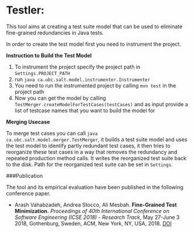 # Testler:

This tool aims at creating a test suite model that can be used to eliminate fine-grained redundancies in Java tests.

In order to create the test model first you need to instrument the project.

**Instruction to Build the Test Model**

1. To instrument the project specify the project path in `Settings.PROJECT_PATH`
2. run `java ca.ubc.salt.model.instrumenter.Instrumenter`
3. You need to run the instrumented project by calling `mvn test` in the project path 
4. Now you can get the model by calling `TestMerger.createModelForTestCases(testCases)` and as input provide a list of testcase names that you want to build the model for

**Merging Usecase**

To merge test cases you can call `java ca.ubc.salt.model.merger.TestMerger`, it builds a test suite model and uses the test model to identify partly redundant test cases, it then tries to reorganize these test cases in a way that removes the redundancy and repeated production method calls. It writes the reorganized test suite back to the disk. Path for the reorganized test suite can be set in `Settings`.

###Publication

The tool and its empirical evaluation have been published in the following conference paper.

- Arash Vahabzadeh, Andrea Stocco, Ali Mesbah. **Fine-Grained Test Minimization.**
    _Proceedings of 40th International Conference on Software Engineering (ICSE 2018) - Research Track_, May 27-June 3 2018, Gothenburg, Sweden, ACM, New York, NY, USA, 2018. [DOI](https://doi.org/10.1145/3180155.3180203)


